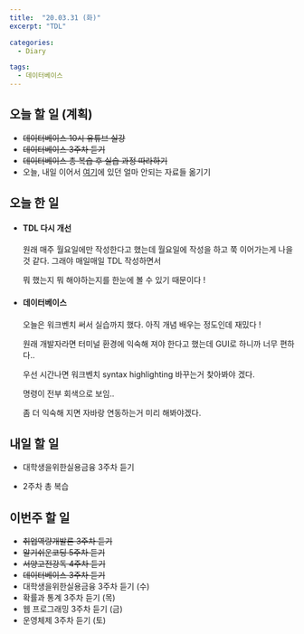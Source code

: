 ```yaml
---
title:  "20.03.31 (화)"
excerpt: "TDL"

categories:
  - Diary

tags:
  - 데이터베이스
---
```


## 오늘 할 일 (계획)

- ~~데이터베이스 10시 유튜브 실강~~
- ~~데이터베이스 3주차 듣기~~
- ~~데이터베이스 총 복습 후 실습 과정 따라하기~~
- 오늘, 내일 이어서 [여기](https://nam-ki-bok.github.io/KibokWebPortfolio/)에 있던 얼마 안되는 자료들 옮기기



## 오늘 한 일

- #### TDL 다시 개선

  원래 매주 월요일에만 작성한다고 했는데 월요일에 작성을 하고 쭉 이어가는게 나을 것 같다. 그래야 매일매일 TDL 작성하면서
  
  뭐 했는지 뭐 해야하는지를 한눈에 볼 수 있기 때문이다 !
  
  
  
- #### 데이터베이스

  오늘은 워크벤치 써서 실습까지 했다. 아직 개념 배우는 정도인데 재밌다 !

  원래 개발자라면 터미널 환경에 익숙해 져야 한다고 했는데 GUI로 하니까 너무 편하다..

  우선 시간나면 워크벤치 syntax highlighting 바꾸는거 찾아봐야 겠다.

  명령이 전부 회색으로 보임..

  좀 더 익숙해 지면 자바랑 연동하는거 미리 해봐야겠다.

  


## 내일 할 일

- 대학생을위한실용금융 3주차 듣기

- 2주차 총 복습

  

## 이번주 할 일

- ~~취업역량개발론 3주차 듣기~~
- ~~알기쉬운코딩 5주차 듣기~~
- ~~서양고전강독 4주차 듣기~~
- ~~데이터베이스 3주차 듣기~~
- 대학생을위한실용금융 3주차 듣기 (수)
- 확률과 통계 3주차 듣기 (목)
- 웹 프로그래밍 3주차 듣기 (금)
- 운영체제 3주차 듣기 (토)